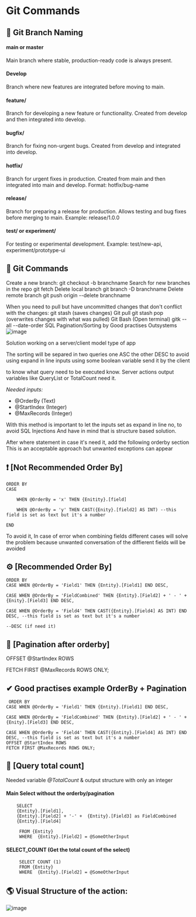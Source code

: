 # Git Commands

## 🔹 Git Branch Naming
<h4>main or master</h4>
Main branch where stable, production-ready code is always present.
<h4>Develop</h4>
Branch where new features are integrated before moving to main.
<h4>feature/</h4>
Branch for developing a new feature or functionality.
Created from develop and then integrated into develop.
<h4>bugfix/</h4>
Branch for fixing non-urgent bugs.
Created from develop and integrated into develop.
<h4>hotfix/</h4>
Branch for urgent fixes in production.
Created from main and then integrated into main and develop.
Format: hotfix/bug-name
<h4>release/</h4>
Branch for preparing a release for production.
Allows testing and bug fixes before merging to main. Example: release/1.0.0
<h4>test/ or experiment/</h4>
For testing or experimental development.
Example: test/new-api, experiment/prototype-ui

## 🔹 Git Commands

Create a new branch:
git checkout -b branchname
Search for new branches in the repo
git fetch
Delete local branch
git branch -D branchname
Delete remote branch
git push origin --delete branchname

When you need to pull but have uncommitted changes that don't conflict with the changes:
git stash (saves changes)
Git pull
git stash pop (overwrites changes with what was pulled)
Git Bash (Open terminal)
gitk --all --date-order
SQL Pagination/Sorting by Good practises Outsystems<br>
![image](https://github.com/user-attachments/assets/aad012da-29d7-41ae-b128-b73e6a36f542)

Solution working on a server/client model type of app


The sorting will be separed in two queries one ASC the other DESC to avoid using expand in line inputs using some boolean variable send it by the client

to know what query need to be executed know.
Server actions output variables like QueryList or TotalCount need it.
 
<i>Needed inputs:</i>
<ul>
 <li>@OrderBy  (Text)</li>
 <li>@StartIndex (Integer)</li>
 <li>@MaxRecords (Integer)</li>
</ul>

 
With this method is important to let the inputs set as expand in line no, to avoid SQL Injections
And have in mind that is structure based solution.

After where statement in case it's need it, add the following orderby section
This is an acceptable approach but unwanted exceptions can appear

## ❗ [Not Recommended Order By] 

    ORDER BY
    CASE 

        WHEN @OrderBy = 'x' THEN {Enitity}.[field]

        WHEN @OrderBy = 'y' THEN CAST({Enity}.[field2] AS INT) --this field is set as text but it's a number

    END

 

To avoid it, In case of error when combining fields different cases will solve the problem because unwanted conversation of the diffierent fields will be avoided

 ## ⚙ [Recommended Order By]

    ORDER BY
    CASE WHEN @OrderBy = 'Field1' THEN {Entity}.[Field1] END DESC,

    CASE WHEN @OrderBy = 'FieldCombined' THEN {Entity}.[Field2] + ' - ' + {Enity}.[Field3] END DESC,

    CASE WHEN @OrderBy = 'Field4' THEN CAST({Entity}.[Field4] AS INT) END DESC, --this field is set as text but it's a number

    --DESC (if need it)          

##  📖 [Pagination after orderby]

OFFSET @StartIndex ROWS

FETCH FIRST @MaxRecords ROWS ONLY;

 ##  ✔ Good practises example OrderBy + Pagination 

     ORDER BY
    CASE WHEN @OrderBy = 'Field1' THEN {Entity}.[Field1] END DESC,

    CASE WHEN @OrderBy = 'FieldCombined' THEN {Entity}.[Field2] + ' - ' + {Enity}.[Field3] END DESC,

    CASE WHEN @OrderBy = 'Field4' THEN CAST({Entity}.[Field4] AS INT) END DESC, --this field is set as text but it's a number
    OFFSET @StartIndex ROWS
    FETCH FIRST @MaxRecords ROWS ONLY;

## 📑 [Query total count]

Needed variable <i>@TotalCount</i> & output structure with only an integer

<h4>Main Select without the orderby/pagination</h4>
  
        SELECT
        {Entity}.[Field1],
        {Entity}.[Field2] + '-' +  {Entity}.[Field3] as FieldCombined
        {Entity}.[Field4]

         FROM {Entity}
         WHERE  {Entity}.[Field2] = @SomeOtherInput

<h4>SELECT_COUNT (Get the total count of the select)</h4>


         SELECT COUNT (1) 
         FROM {Entity}
         WHERE  {Entity}.[Field2] = @SomeOtherInput
 

## 🌎 Visual Structure of the action:


![image](https://github.com/user-attachments/assets/56ba637c-4961-47ea-8e4b-ae4adb6efba7)




